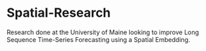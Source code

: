 # Spatial-Research
Research done at the University of Maine looking to improve Long Sequence Time-Series Forecasting using a Spatial Embedding. 
